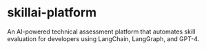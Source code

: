 # skillai-platform
An AI-powered technical assessment platform that automates skill evaluation for developers using LangChain, LangGraph, and GPT-4.
